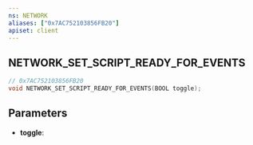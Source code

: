 ```yaml
---
ns: NETWORK
aliases: ["0x7AC752103856FB20"]
apiset: client
---
```

## NETWORK_SET_SCRIPT_READY_FOR_EVENTS

```c
// 0x7AC752103856FB20
void NETWORK_SET_SCRIPT_READY_FOR_EVENTS(BOOL toggle);
```


## Parameters
* **toggle**:



